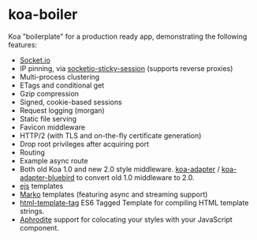 # koa-boiler
Koa "boilerplate" for a production ready app, demonstrating the following features:

* [Socket.io](http://socket.io/)
* IP pinning, via [socketio-sticky-session](https://github.com/wzrdtales/socket-io-sticky-session) (supports reverse proxies)
* Multi-process clustering
* ETags and conditional get
* Gzip compression
* Signed, cookie-based sessions
* Request logging (morgan)
* Static file serving
* Favicon middleware
* HTTP/2 (with TLS and on-the-fly certificate generation)
* Drop root privileges after acquiring port
* Routing
* Example async route
* Both old Koa 1.0 and new 2.0 style middleware. [koa-adapter](https://github.com/th507/koa-adapter) / [koa-adapter-bluebird](https://www.npmjs.com/package/koa-adapter-bluebird) to convert old 1.0 middleware to 2.0.
* [ejs](https://github.com/koajs/ejs) templates
* [Marko](http://markojs.com/) templates (featuring async and streaming support)
* [html-template-tag](https://github.com/AntonioVdlC/html-template-tag) ES6 Tagged Template for compiling HTML template strings.
* [Aphrodite](https://github.com/Khan/aphrodite) support for colocating your styles with your JavaScript component.
